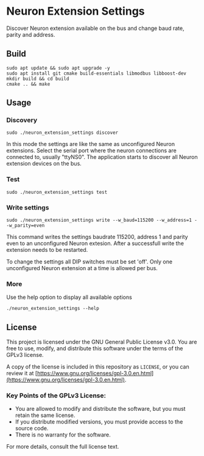 # Neuron Extension Settings

Discover Neuron extension available on the bus and change baud rate, parity and address.

## Build

```
sudo apt update && sudo apt upgrade -y
sudo apt install git cmake build-essentials libmodbus libboost-dev
mkdir build && cd build
cmake .. && make
```

## Usage

### Discovery

```
sudo ./neuron_extension_settings discover
```

In this mode the settings are like the same as unconfigured Neuron extensions.
Select the serial port where the neuron connections are connected to, usually "ttyNS0".
The application starts to discover all Neuron extension devices on the bus.

### Test

```
sudo ./neuron_extension_settings test
```


### Write settings

```
sudo ./neuron_extension_settings write --w_baud=115200 --w_address=1 --w_parity=even
```

This command writes the settings baudrate 115200, address 1 and parity even to an unconfigured Neuron extesion. After a successfull write the extension needs to be restarted.

To change the settings all DIP switches must be set 'off'. Only one unconfigured Neuron extension at a time is allowed per bus.

### More

Use the help option to display all available options

```
./neuron_extension_settings --help
```

## License

This project is licensed under the GNU General Public License v3.0. You are free to use, modify, and distribute this software under the terms of the GPLv3 license.

A copy of the license is included in this repository as `LICENSE`, or you can review it at [https://www.gnu.org/licenses/gpl-3.0.en.html](https://www.gnu.org/licenses/gpl-3.0.en.html).

### Key Points of the GPLv3 License:
- You are allowed to modify and distribute the software, but you must retain the same license.
- If you distribute modified versions, you must provide access to the source code.
- There is no warranty for the software.

For more details, consult the full license text.
